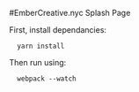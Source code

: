 #EmberCreative.nyc Splash Page

First, install dependancies:

```
  yarn install
```

Then run using:

```
  webpack --watch
```